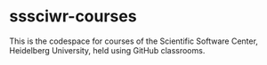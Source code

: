 # sssciwr-courses
This is the codespace for courses of the Scientific Software Center, Heidelberg University, held using GitHub classrooms.
